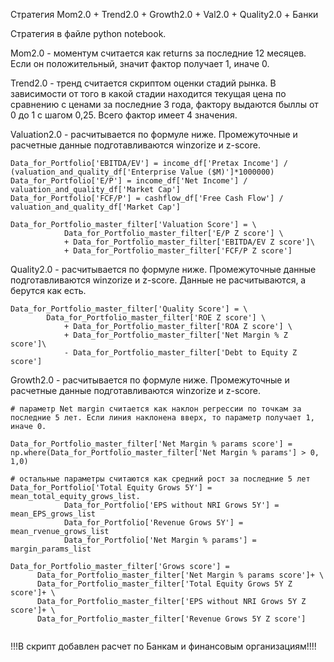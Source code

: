 Стратегия Mom2.0 + Trend2.0 + Growth2.0 + Val2.0 + Quality2.0 + Банки

Стратегия в файле python notebook.

Mom2.0 - моментум считается как returns за последние 12 месяцев. Если он положительный, значит фактор получает 1, иначе 0.

Trend2.0 - тренд считается скриптом оценки стадий рынка. В зависимости от того в какой стадии находится текущая цена по сравнению с ценами за последние 3 года, фактору выдаются быллы от 0 до 1 с шагом 0,25. Всего фактор имеет 4 значения.

Valuation2.0  - расчитывается по формуле ниже. Промежуточные и расчетные данные подготавливаются winzorize и z-score.

```
Data_for_Portfolio['EBITDA/EV'] = income_df['Pretax Income'] / (valuation_and_quality_df['Enterprise Value ($M)']*1000000)
Data_for_Portfolio['E/P'] = income_df['Net Income'] / valuation_and_quality_df['Market Cap'] 
Data_for_Portfolio['FCF/P'] = cashflow_df['Free Cash Flow'] / valuation_and_quality_df['Market Cap']

Data_for_Portfolio_master_filter['Valuation Score'] = \
            Data_for_Portfolio_master_filter['E/P Z score'] \
            + Data_for_Portfolio_master_filter['EBITDA/EV Z score']\
            + Data_for_Portfolio_master_filter['FCF/P Z score']
```
Quality2.0 - расчитывается по формуле ниже. Промежуточные данные подготавливаются winzorize и z-score. Данные не расчитываются, а берутся как есть.

```
Data_for_Portfolio_master_filter['Quality Score'] = \
        Data_for_Portfolio_master_filter['ROE Z score'] \
            + Data_for_Portfolio_master_filter['ROA Z score'] \
            + Data_for_Portfolio_master_filter['Net Margin % Z score']\
            - Data_for_Portfolio_master_filter['Debt to Equity Z score']
```
Growth2.0  - расчитывается по формуле ниже. Промежуточные и расчетные данные подготавливаются winzorize и z-score.

```
# параметр Net margin считается как наклон регрессии по точкам за последние 5 лет. Если линия наклонена вверх, то параметр получает 1, иначе 0.

Data_for_Portfolio_master_filter['Net Margin % params score'] = np.where(Data_for_Portfolio_master_filter['Net Margin % params'] > 0, 1,0)

# остальные параметры считаются как средний рост за последние 5 лет
Data_for_Portfolio['Total Equity Grows 5Y'] = mean_total_equity_grows_list.    
            Data_for_Portfolio['EPS without NRI Grows 5Y'] = mean_EPS_grows_list
            Data_for_Portfolio['Revenue Grows 5Y'] = mean_rvenue_grows_list
            Data_for_Portfolio['Net Margin % params'] = margin_params_list

Data_for_Portfolio_master_filter['Grows score'] = 
      Data_for_Portfolio_master_filter['Net Margin % params score']+ \
      Data_for_Portfolio_master_filter['Total Equity Grows 5Y Z score']+ \
      Data_for_Portfolio_master_filter['EPS without NRI Grows 5Y Z score']+ \
      Data_for_Portfolio_master_filter['Revenue Grows 5Y Z score']
    
```

!!!В скрипт добавлен расчет по Банкам и финансовым организациям!!!!
